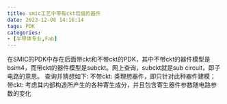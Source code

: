 ```yaml
---
title: smic工艺中带有ckt后缀的器件
date: 2023-12-08 14:16:14
tags: PDK
categories:
- [半导体专业,Fab]
---
```

在SMIC的PDK中存在后面带ckt和不带ckt的PDK，其中不带ckt的器件模型是bsim4，而带ckt的器件模型是subckt。网上查询，subckt就是sub circuit，即子电路的意思。
查询并猜想如下:
不带ckt: 类理想器件，即只针对此种器件建模；
带ckt: 考虑其内部构造所产生的各种寄生成分，并且包含寄生器件参数随电路参数的变化